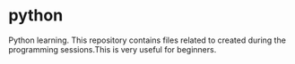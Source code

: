 # python
Python learning.
This repository contains files related to created during the programming sessions.This is very useful for beginners.
